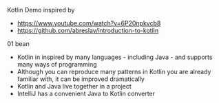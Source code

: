 
Kotlin Demo inspired by
* https://www.youtube.com/watch?v=6P20npkvcb8
* https://github.com/abreslav/introduction-to-kotlin

01 bean
* Kotlin in inspired by many languages - including Java - and supports many ways of programming
* Although you can reproduce many patterns in Kotlin you are already familiar with, it can be improved dramatically
* Kotlin and Java live together in a project
* IntelliJ has a convenient Java to Kotlin converter
